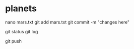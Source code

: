# planets

nano mars.txt
git add mars.txt
git commit -m "changes here"

git status
git log

git push

